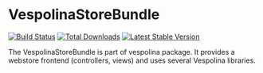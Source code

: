 VespolinaStoreBundle
======================

[![Build Status](https://secure.travis-ci.org/vespolina/VespolinaStoreBundle.png?branch=master)](http://travis-ci.org/vespolina/VespolinaStoreBundle)
[![Total Downloads](https://poser.pugx.org/vespolina/store-bundle/downloads.png)](https://packagist.org/packages/vespolina/store-bundle)
[![Latest Stable Version](https://poser.pugx.org/vespolina/store-bundle/v/stable.png)](https://packagist.org/packages/vespolina/store-bundle)

The VespolinaStoreBundle is part of vespolina package.
It provides a webstore frontend (controllers, views) and uses several Vespolina libraries.
